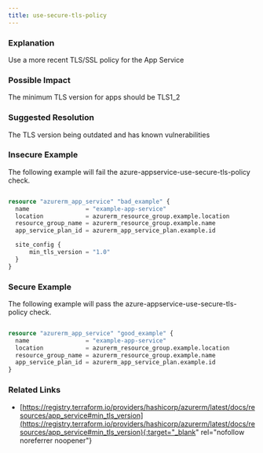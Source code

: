 ```yaml
---
title: use-secure-tls-policy
---
```


### Explanation

Use a more recent TLS/SSL policy for the App Service

### Possible Impact
The minimum TLS version for apps should be TLS1_2

### Suggested Resolution
The TLS version being outdated and has known vulnerabilities


### Insecure Example

The following example will fail the azure-appservice-use-secure-tls-policy check.

```terraform

resource "azurerm_app_service" "bad_example" {
  name                = "example-app-service"
  location            = azurerm_resource_group.example.location
  resource_group_name = azurerm_resource_group.example.name
  app_service_plan_id = azurerm_app_service_plan.example.id

  site_config {
	  min_tls_version = "1.0"
  }
}

```



### Secure Example

The following example will pass the azure-appservice-use-secure-tls-policy check.

```terraform

resource "azurerm_app_service" "good_example" {
  name                = "example-app-service"
  location            = azurerm_resource_group.example.location
  resource_group_name = azurerm_resource_group.example.name
  app_service_plan_id = azurerm_app_service_plan.example.id
}

```




### Related Links


- [https://registry.terraform.io/providers/hashicorp/azurerm/latest/docs/resources/app_service#min_tls_version](https://registry.terraform.io/providers/hashicorp/azurerm/latest/docs/resources/app_service#min_tls_version){:target="_blank" rel="nofollow noreferrer noopener"}


